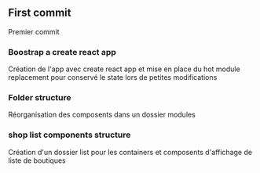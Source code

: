 ## First commit

Premier commit

### Boostrap a create react app

Création de l'app avec create react app et mise en place du hot module replacement pour conservé le state lors de petites modifications

### Folder structure

Réorganisation des composents dans un dossier modules

### shop list components structure

Création d'un dossier list pour les containers et composents d'affichage de liste de boutiques